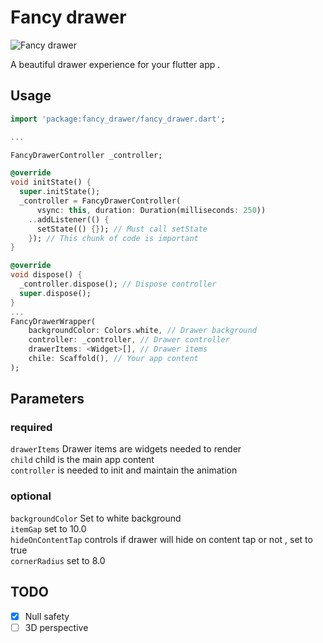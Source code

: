 # Fancy drawer

![Fancy drawer](https://raw.githubusercontent.com/pacifio/fancy_drawer/master/media/fancy_drawer.gif "Fancy drawer")

A beautiful drawer experience for your flutter app .

## Usage

```dart
import 'package:fancy_drawer/fancy_drawer.dart';

...

FancyDrawerController _controller;

@override
void initState() {
  super.initState();
  _controller = FancyDrawerController(
      vsync: this, duration: Duration(milliseconds: 250))
    ..addListener(() {
      setState(() {}); // Must call setState
    }); // This chunk of code is important
}

@override
void dispose() {
  _controller.dispose(); // Dispose controller
  super.dispose();
}
...
FancyDrawerWrapper(
	backgroundColor: Colors.white, // Drawer background
	controller: _controller, // Drawer controller
	drawerItems: <Widget>[], // Drawer items
	chile: Scaffold(), // Your app content
);
```

## Parameters

### required

`drawerItems` Drawer items are widgets needed to render<br/>
`child` child is the main app content<br/> `controller` is
needed to init and maintain the animation<br/>

### optional

`backgroundColor` Set to white background<br/> `itemGap`
set to 10.0<br/> `hideOnContentTap` controls if drawer will hide on
content tap or not , set to true<br/>`cornerRadius` set to 8.0<br/>

## TODO
- [x] Null safety
- [ ] 3D perspective
